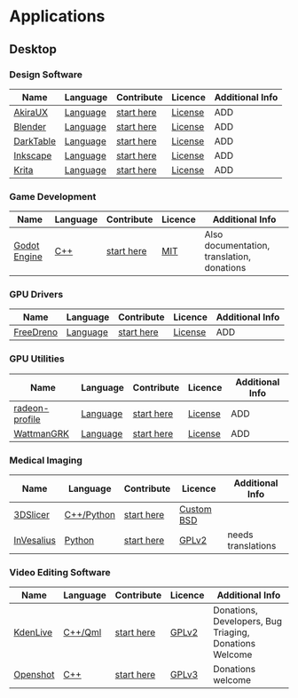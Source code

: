 <!--
    ### Table Template
    | Name | Language | Contribute | Licence | additional info |
    | ------------- |:-------------:| -----:| ----:| ----:|
    | app | code | link | licence | info |
-->

# Applications

## Desktop

### Design Software 

| Name                                               | Language                                            | Contribute                                                                                           | Licence                                      | Additional Info                            |
| -------------------------------------------------- | --------------------------------------------------- | ---------------------------------------------------------------------------------------------------- | -------------------------------------------- | ------------------------------------------ |
| [AkiraUX](https://github.com/akiraux/Akira)           | [Language]()         | [start here]()  | [License]()  | ADD |
| [Blender](https://www.blender.org)           | [Language]()         | [start here](https://www.blender.org/get-involved/)  | [License]()  | ADD |
| [DarkTable](https://darktable.org)           | [Language]()         | [start here](https://www.darktable.org/development/)  | [License]()  | ADD |
| [Inkscape](https://inkscape.org)           | [Language]()         | [start here]()  | [License]()  | ADD |
| [Krita](https://krita.org/)           | [Language]()         | [start here](en/get-involved/overview)  | [License]()  | ADD |



### Game Development

| Name                                               | Language                                            | Contribute                                                                                           | Licence                                      | Additional Info                            |
| -------------------------------------------------- | --------------------------------------------------- | ---------------------------------------------------------------------------------------------------- | -------------------------------------------- | ------------------------------------------ |
| [Godot Engine](https://godotengine.org/)           | [C++](https://github.com/godotengine/godot)         | [start here](https://docs.godotengine.org/en/latest/community/contributing/ways_to_contribute.html)  | [MIT](https://github.com/godotengine/godot)  | Also documentation, translation, donations |

### GPU Drivers

| Name                                               | Language                                            | Contribute                                                                                           | Licence                                      | Additional Info                            |
| -------------------------------------------------- | --------------------------------------------------- | ---------------------------------------------------------------------------------------------------- | -------------------------------------------- | ------------------------------------------ |
| [FreeDreno](https://github.com/freedreno/freedreno)           | [Language]()         | [start here]()  | [License]()  | ADD |

### GPU Utilities 

| Name                                               | Language                                            | Contribute                                                                                           | Licence                                      | Additional Info                            |
| -------------------------------------------------- | --------------------------------------------------- | ---------------------------------------------------------------------------------------------------- | -------------------------------------------- | ------------------------------------------ |
| [radeon-profile](https://github.com/marazmista/radeon-profile)           | [Language]()         | [start here]()  | [License]()  | ADD |
| [WattmanGRK](https://github.com/BoukeHaarsma23/WattmanGTK)           | [Language]()         | [start here]()  | [License]()  | ADD |

### Medical Imaging

| Name                                               | Language                                            | Contribute                                       | Licence                                                                    | Additional Info    |
| -------------------------------------------------- | --------------------------------------------------- | ------------------------------------------------ | -------------------------------------------------------------------------- | ------------------ |
| [3DSlicer](https://www.slicer.org/)                | [C++/Python](https://github.com/Slicer/Slicer)      | [start here](https://www.slicer.org/wiki/Help)   | [Custom BSD](https://github.com/Slicer/Slicer/blob/master/License.txt)     |                    |
| [InVesalius](https://www.cti.gov.br/en/invesalius) | [Python](https://github.com/invesalius/invesalius3) | [start here](https://www.cti.gov.br/en/node/111) | [GPLv2](https://github.com/invesalius/invesalius3/blob/master/LICENSE.txt) | needs translations |

### Video Editing Software

| Name                                               | Language                                            | Contribute                                       | Licence                                                                    | Additional Info    |
| -------------------------------------------------- | --------------------------------------------------- | ------------------------------------------------ | -------------------------------------------------------------------------- | ------------------ |
| [KdenLive](https://kdenlive.org/en)                | [C++/Qml]()      |[start here](https://kdenlive.org/en/developers-welcome/#) | [GPLv2](https://www.gnu.org/licenses/old-licenses/gpl-2.0.txt) | Donations, Developers, Bug Triaging, Donations Welcome |
| [Openshot](https://openshot.org/)                | [C++](https://github.com/OpenShot?language=c%2B%2B)      | [start here](https://www.openshot.org/donate/)   | [GPLv3](https://github.com/OpenShot/openshot-qt/blob/develop/COPYING) | Donations welcome |
